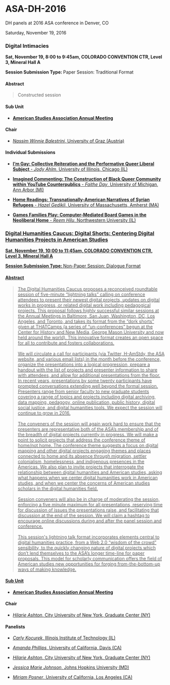 # ASA-DH-2016
DH panels at 2016 ASA conference in Denver, CO

Saturday, November 19, 2016
<h3>Digital Intimacies</h3><strong>Sat, November 19, 8:00 to 9:45am, COLORADO CONVENTION CTR, Level 3, Mineral Hall A</strong><p style="white-space: normal;"><strong>Session Submission Type: </strong>Paper Session: Traditional Format</p><h4>Abstract</h4><blockquote><p>Constructed session</p></blockquote><h4>Sub Unit</h4><ul data-role="listview" data-inset="true"><li><a href="https://convention2.allacademic.com//one/theasa/theasa16/index.php?cmd=Online+Program+Load+Selected+Focus&selected_sub_unit_id=54110&program_focus=browse_by_sub_unit_submissions&PHPSESSID=ncsfa1rq2kvunbs8ra9ocqe8e5"  rel="external" style="white-space: normal;"><p style="white-space: normal;"><strong>American Studies Association Annual Meeting</strong></p></a></li></ul><h4>Chair</h4><ul data-role="listview" data-inset="true" data=mini="true"><li><a href="https://convention2.allacademic.com//one/theasa/theasa16/index.php?cmd=Online+Program+View+Person&selected_people_id=7127859&PHPSESSID=ncsfa1rq2kvunbs8ra9ocqe8e5"  rel="external" style="white-space: normal;"><p style="white-space: normal;"><i>Nassim</i> <i>Winnie</i> <i>Balestrini</i>, University of Graz (Austria)</p></a></li></ul><h4>Individual Submissions</h4><ul data-role="listview" data-inset="true"><li><a href="https://convention2.allacademic.com//one/theasa/theasa16/index.php?cmd=Online+Program+View+Paper&selected_paper_id=1136344&PHPSESSID=ncsfa1rq2kvunbs8ra9ocqe8e5"  rel="external" style="white-space: normal;"><p style="white-space: normal;"><strong>I’m Gay: Collective Reiteration and the Performative Queer Liberal Subject</strong> - <i>Jody</i> <i>Ahlm</i>, University of Illinois, Chicago (IL)</p></a></li><li><a href="https://convention2.allacademic.com//one/theasa/theasa16/index.php?cmd=Online+Program+View+Paper&selected_paper_id=1136138&PHPSESSID=ncsfa1rq2kvunbs8ra9ocqe8e5"  rel="external" style="white-space: normal;"><p style="white-space: normal;"><strong>Imagined Commenting: The Construction of Black Queer Community within YouTube Counterpublics</strong> - <i>Faithe</i> <i>Day</i>, University of Michigan, Ann Arbor (MI)</p></a></li><li><a href="https://convention2.allacademic.com//one/theasa/theasa16/index.php?cmd=Online+Program+View+Paper&selected_paper_id=1132107&PHPSESSID=ncsfa1rq2kvunbs8ra9ocqe8e5"  rel="external" style="white-space: normal;"><p style="white-space: normal;"><strong>Home Readings: Transnationally-American Narratives of Syrian Refugees</strong> - <i>Hazel</i> <i>Gedikli</i>, University of Massachusetts, Amherst (MA)</p></a></li><li><a href="https://convention2.allacademic.com//one/theasa/theasa16/index.php?cmd=Online+Program+View+Paper&selected_paper_id=1135956&PHPSESSID=ncsfa1rq2kvunbs8ra9ocqe8e5"  rel="external" style="white-space: normal;"><p style="white-space: normal;"><strong>Games Families Play: Computer-Mediated Board Games in the Neoliberal Home</strong> - <i>Reem</i> <i>Hilu</i>, Northwestern University (IL)</p></li></ul>
<h3>Digital Humanities Caucus: Digital Shorts: Centering Digital Humanities Projects in American Studies</h3><strong>Sat, November 19, 10:00 to 11:45am, COLORADO CONVENTION CTR, Level 3, Mineral Hall A</strong><p style="white-space: normal;"><strong>Session Submission Type: </strong>Non-Paper Session: Dialogue Format</p><h4>Abstract</h4><blockquote><p>The Digital Humanities Caucus proposes a reconceived roundtable session of five-minute “lightning talks” calling on conference attendees to present their newest digital projects, updates on digital works in progress, or related digital work including pedagogical projects. This proposal follows highly successful similar sessions at the Annual Meetings in Baltimore, San Juan, Washington, DC, Los Angeles, and Toronto, and takes its format from the “dork shorts” given at THATCamps (a series of “un-conferences” begun at the Center for History and New Media, George Mason University and now held around the world). This innovative format creates an open space for all to contribute and fosters collaborations.<br />
 <br />
We will circulate a call for participants (via Twitter, H-AmStdy, the ASA website, and various email lists) in the month before the conference, organize the presentations into a logical progression, prepare a handout with the list of projects and presenter information to share with attendees, and allow for additional presentations from the floor. In recent years, presentations by some twenty participants have prompted conversations extending well beyond the formal session. Presenters range from senior faculty to new graduate students covering a range of topics and projects including digital archiving, data mapping, pedagogy, online publication, public history, digital social justice, and digital humanities tools. We expect the session will continue to grow in 2016.<br />
 <br />
The conveners of the session will again work hard to ensure that the presenters are representative both of the ASA’s membership and of the breadth of digital projects currently in progress. We will make a point to solicit projects that address the conference theme of home/not home. The conference theme suggests a focus on digital mapping and other digital projects engaging themes and places connected to home and its absence through migration, settler colonialism, homelessness, and indigenous presences in the Americas. We also plan to invite projects that interrogate the relationship between digital humanities and American studies, asking what happens when we center digital humanities work in American studies, and when we center the concerns of American studies scholars in the digital humanities field. <br />
<br />
Session conveners will also be in charge of moderating the session, enforcing a five minute maximum for all presentations, reserving time for discussion of issues the presentations raise, and facilitating that discussion at the end of the session. We will claim a hashtag to encourage online discussions during and after the panel session and conference.<br />
 <br />
This session's lightning talk format incorporates elements central to digital humanities practice, from a Web 2.0 “wisdom of the crowd” sensibility, to the quickly changing nature of digital projects which don’t lend themselves to the ASA’s longer time-line for paper proposals. This model for scholarly communication offers the field of American studies new opportunities for forging from-the-bottom-up ways of making knowledge.</p></blockquote><h4>Sub Unit</h4><ul data-role="listview" data-inset="true"><li><a href="https://convention2.allacademic.com//one/theasa/theasa16/index.php?cmd=Online+Program+Load+Selected+Focus&selected_sub_unit_id=54110&program_focus=browse_by_sub_unit_submissions&PHPSESSID=ncsfa1rq2kvunbs8ra9ocqe8e5"  rel="external" style="white-space: normal;"><p style="white-space: normal;"><strong>American Studies Association Annual Meeting</strong></p></a></li></ul><h4>Chair</h4><ul data-role="listview" data-inset="true" data=mini="true"><li><a href="https://convention2.allacademic.com//one/theasa/theasa16/index.php?cmd=Online+Program+View+Person&selected_people_id=7152780&PHPSESSID=ncsfa1rq2kvunbs8ra9ocqe8e5"  rel="external" style="white-space: normal;"><p style="white-space: normal;"><i>Hilarie</i> <i>Ashton</i>, City University of New York, Graduate Center (NY)</p></a></li></ul><h4>Panelists</h4><ul data-role="listview" data-inset="true" data=mini="true"><li><a href="https://convention2.allacademic.com//one/theasa/theasa16/index.php?cmd=Online+Program+View+Person&selected_people_id=7152725&PHPSESSID=ncsfa1rq2kvunbs8ra9ocqe8e5"  rel="external" style="white-space: normal;"><p style="white-space: normal;"><i>Carly</i> <i>Kocurek</i>, Illinois Institute of Technology (IL)</p></a></li><li><a href="https://convention2.allacademic.com//one/theasa/theasa16/index.php?cmd=Online+Program+View+Person&selected_people_id=7152678&PHPSESSID=ncsfa1rq2kvunbs8ra9ocqe8e5"  rel="external" style="white-space: normal;"><p style="white-space: normal;"><i>Amanda</i> <i>Phillips</i>, University of California, Davis (CA)</p></a></li><li><a href="https://convention2.allacademic.com//one/theasa/theasa16/index.php?cmd=Online+Program+View+Person&selected_people_id=7152780&PHPSESSID=ncsfa1rq2kvunbs8ra9ocqe8e5"  rel="external" style="white-space: normal;"><p style="white-space: normal;"><i>Hilarie</i> <i>Ashton</i>, City University of New York, Graduate Center (NY)</p></a></li><li><a href="https://convention2.allacademic.com//one/theasa/theasa16/index.php?cmd=Online+Program+View+Person&selected_people_id=7423648&PHPSESSID=ncsfa1rq2kvunbs8ra9ocqe8e5"  rel="external" style="white-space: normal;"><p style="white-space: normal;"><i>Jessica</i> <i>Marie</i> <i>Johnson</i>, Johns Hopkins University (MD)</p></a></li><li><a href="https://convention2.allacademic.com//one/theasa/theasa16/index.php?cmd=Online+Program+View+Person&selected_people_id=7611792&PHPSESSID=ncsfa1rq2kvunbs8ra9ocqe8e5"  rel="external" style="white-space: normal;"><p style="white-space: normal;"><i>Miriam</i> <i>Posner</i>, University of California, Los Angeles (CA)</p>
